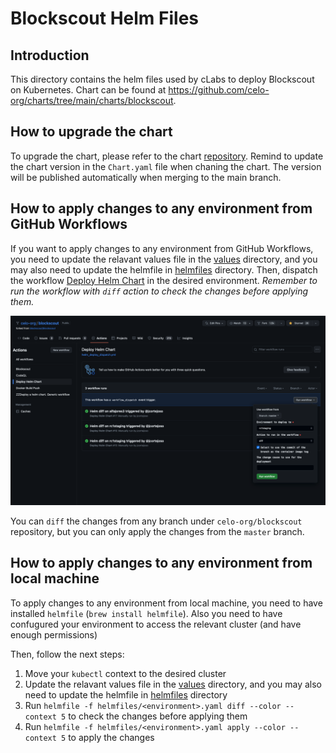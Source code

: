 # Blockscout Helm Files

## Introduction

This directory contains the helm files used by cLabs to deploy Blockscout on Kubernetes.
Chart can be found at https://github.com/celo-org/charts/tree/main/charts/blockscout.

## How to upgrade the chart

To upgrade the chart, please refer to the chart [repository](https://github.com/celo-org/charts/tree/main/charts/blockscout).
Remind to update the chart version in the `Chart.yaml` file when chaning the chart.
The version will be published automatically when merging to the main branch.

## How to apply changes to any environment from GitHub Workflows

If you want to apply changes to any environment from GitHub Workflows, you need to update the relavant
values file in the [values](./values/) directory, and you may also need to update the helmfile in [helmfiles](./helmfiles/) directory.
Then, dispatch the workflow [Deploy Helm Chart](https://github.com/celo-org/blockscout/actions/workflows/helm_deploy_dispatch.yml) in the desired environment.
*Remember to run the workflow with `diff` action to check the changes before applying them.*

![Deploy Helm Chart Workflow dispatch](./images/helm_deploy_dispatch.png)

You can `diff` the changes from any branch under `celo-org/blockscout` repository, but you can only apply the changes from the `master` branch.

## How to apply changes to any environment from local machine

To apply changes to any environment from local machine, you need to have installed `helmfile` (`brew install helmfile`).
Also you need to have confugured your environment to access the relevant cluster (and have enough permissions)

Then, follow the next steps:

1. Move your `kubectl` context to the desired cluster
2. Update the relavant values file in the [values](./values/) directory, and you may also need to update the helmfile in [helmfiles](./helmfiles/) directory
3. Run `helmfile -f helmfiles/<environment>.yaml diff --color --context 5` to check the changes before applying them
4. Run `helmfile -f helmfiles/<environment>.yaml apply --color --context 5` to apply the changes
